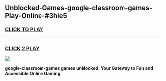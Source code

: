 
## Unblocked-Games-google-classroom-games-Play-Online-#3hie5
<h3>
<a href="https://premium.freeplayer.one?title=google-classroom-games&ref=27F">CLICK TO PLAY</a></h3>
<hr>

<h3>
<a href="https://premium.freeplayer.one?title=google-classroom-games&ref=27F">CLICK 2 PLAY</a>
  
</h3>

<a href="https://premium.freeplayer.one?title=google-classroom-games&ref=27F"><img src="https://clearcache.store/games.png"></a>


**google-classroom-games games unblocked: Your Gateway to Fun and Accessible Online Gaming**
